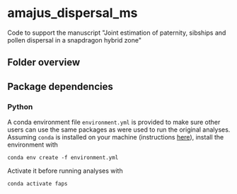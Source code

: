 # amajus_dispersal_ms
Code to support the manuscript "Joint estimation of paternity, sibships and pollen dispersal in a snapdragon hybrid zone"

##

## Folder overview

## Package dependencies

### Python

A conda environment file `environment.yml` is provided to make sure other users can use the same packages as were used to run the original analyses.
Assuming `conda` is installed on your machine (instructions [here](https://conda.io/projects/conda/en/latest/user-guide/install/index.html)), install the environment with

```
conda env create -f environment.yml
```

Activate it before running analyses with
```
conda activate faps

```
